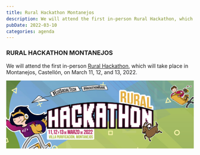```yaml
---
title: Rural Hackathon Montanejos
description: We will attend the first in-person Rural Hackathon, which will take place in Montanejos, Castellón, on March 11, 12, and 13, 2022.
pubDate: 2022-03-10
categories: agenda
---
```


### RURAL HACKATHON MONTANEJOS  

We will attend the first in-person [Rural Hackathon](http://www.hackathonrural.es/), which will take place in Montanejos, Castellón, on March 11, 12, and 13, 2022.  

![](images/Hackthon-Rural-2022-1024x373-1.jpg)  

